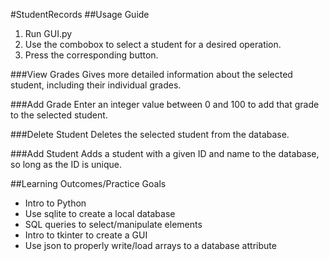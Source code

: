 #StudentRecords
##Usage Guide
1. Run GUI.py
2. Use the combobox to select a student for a desired operation.
3. Press the corresponding button.

###View Grades
Gives more detailed information about the selected student, including their individual grades.

###Add Grade
Enter an integer value between 0 and 100 to add that grade to the selected student.

###Delete Student
Deletes the selected student from the database.

###Add Student
Adds a student with a given ID and name to the database, so long as the ID is unique.

##Learning Outcomes/Practice Goals
- Intro to Python
- Use sqlite to create a local database
- SQL queries to select/manipulate elements
- Intro to tkinter to create a GUI
- Use json to properly write/load arrays to a database attribute

